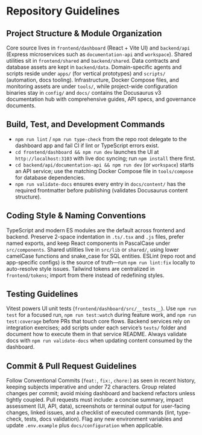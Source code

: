 # Repository Guidelines

## Project Structure & Module Organization
Core source lives in `frontend/dashboard` (React + Vite UI) and `backend/api` (Express microservices such as `documentation-api` and `workspace`). Shared utilities sit in `frontend/shared` and `backend/shared`. Data contracts and database assets are kept in `backend/data`. Domain-specific agents and scripts reside under `apps/` (for vertical prototypes) and `scripts/` (automation, docs tooling). Infrastructure, Docker Compose files, and monitoring assets are under `tools/`, while project-wide configuration binaries stay in `config/` and `docs/` contains the Docusaurus v3 documentation hub with comprehensive guides, API specs, and governance documents.

## Build, Test, and Development Commands
- `npm run lint` / `npm run type-check` from the repo root delegate to the dashboard app and fail CI if lint or TypeScript errors exist.
- `cd frontend/dashboard && npm run dev` launches the UI at `http://localhost:3103` with live doc syncing; run `npm install` there first.
- `cd backend/api/documentation-api && npm run dev` (or `workspace`) starts an API service; use the matching Docker Compose file in `tools/compose` for database dependencies.
- `npm run validate-docs` ensures every entry in `docs/content/` has the required frontmatter before publishing (validates Docusaurus content structure).

## Coding Style & Naming Conventions
TypeScript and modern ES modules are the default across frontend and backend. Preserve 2-space indentation in `.ts/.tsx` and `.js` files, prefer named exports, and keep React components in PascalCase under `src/components`. Shared utilities live in `src/lib` or `shared/`, using lower camelCase functions and snake_case for SQL entities. ESLint (repo root and app-specific configs) is the source of truth—run `npm run lint:fix` locally to auto-resolve style issues. Tailwind tokens are centralized in `frontend/tokens`; import from there instead of redefining styles.

## Testing Guidelines
Vitest powers UI unit tests (`frontend/dashboard/src/__tests__`). Use `npm run test` for a focused run, `npm run test:watch` during feature work, and `npm run test:coverage` before PRs that touch core flows. Backend services rely on integration exercises; add scripts under each service’s `tests/` folder and document how to execute them in that service README. Always validate docs with `npm run validate-docs` when updating content consumed by the dashboard.

## Commit & Pull Request Guidelines
Follow Conventional Commits (`feat:`, `fix:`, `chore:`) as seen in recent history, keeping subjects imperative and under 72 characters. Group related changes per commit; avoid mixing dashboard and backend refactors unless tightly coupled. Pull requests must include: a concise summary, impact assessment (UI, API, data), screenshots or terminal output for user-facing changes, linked issues, and a checklist of executed commands (lint, type-check, tests, docs validation). Flag any new environment variables and update `.env.example` plus `docs/configuration` when applicable.
